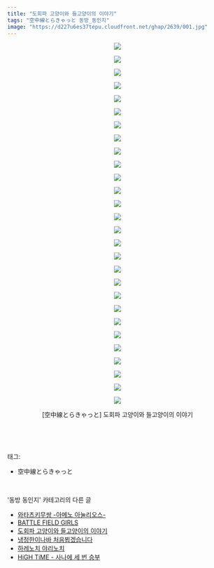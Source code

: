 ```yaml
---
title: "도회파 고양이와 들고양이의 이야기"
tags: "空中線とらきゃっと 동방_동인지"
image: "https://d227u6es37tepu.cloudfront.net/ghap/2639/001.jpg"
---
```

<div class="article">
<p style="text-align: center; clear: none; float: none;"><img src="{{ site.imgserver6 }}/ghap/2639/001.jpg"/></p>
<p style="text-align: center; clear: none; float: none;"><img src="{{ site.imgserver6 }}/ghap/2639/002.jpg"/></p>
<p style="text-align: center; clear: none; float: none;"><img src="{{ site.imgserver6 }}/ghap/2639/003.jpg"/></p>
<p style="text-align: center; clear: none; float: none;"><img src="{{ site.imgserver6 }}/ghap/2639/004.jpg"/></p>
<p style="text-align: center; clear: none; float: none;"><img src="{{ site.imgserver6 }}/ghap/2639/005.jpg"/></p>
<p style="text-align: center; clear: none; float: none;"><img src="{{ site.imgserver6 }}/ghap/2639/006.jpg"/></p>
<p style="text-align: center; clear: none; float: none;"><img src="{{ site.imgserver6 }}/ghap/2639/007.jpg"/></p>
<p style="text-align: center; clear: none; float: none;"><img src="{{ site.imgserver6 }}/ghap/2639/008.jpg"/></p>
<p style="text-align: center; clear: none; float: none;"><img src="{{ site.imgserver6 }}/ghap/2639/009.jpg"/></p>
<p style="text-align: center; clear: none; float: none;"><img src="{{ site.imgserver6 }}/ghap/2639/010.jpg"/></p>
<p style="text-align: center; clear: none; float: none;"><img src="{{ site.imgserver6 }}/ghap/2639/011.jpg"/></p>
<p style="text-align: center; clear: none; float: none;"><img src="{{ site.imgserver6 }}/ghap/2639/012.jpg"/></p>
<p style="text-align: center; clear: none; float: none;"><img src="{{ site.imgserver6 }}/ghap/2639/013.jpg"/></p>
<p style="text-align: center; clear: none; float: none;"><img src="{{ site.imgserver6 }}/ghap/2639/014.jpg"/></p>
<p style="text-align: center; clear: none; float: none;"><img src="{{ site.imgserver6 }}/ghap/2639/015.jpg"/></p>
<p style="text-align: center; clear: none; float: none;"><img src="{{ site.imgserver6 }}/ghap/2639/016.jpg"/></p>
<p style="text-align: center; clear: none; float: none;"><img src="{{ site.imgserver6 }}/ghap/2639/017.jpg"/></p>
<p style="text-align: center; clear: none; float: none;"><img src="{{ site.imgserver6 }}/ghap/2639/018.jpg"/></p>
<p style="text-align: center; clear: none; float: none;"><img src="{{ site.imgserver6 }}/ghap/2639/019.jpg"/></p>
<p style="text-align: center; clear: none; float: none;"><img src="{{ site.imgserver6 }}/ghap/2639/020.jpg"/></p>
<p style="text-align: center; clear: none; float: none;"><img src="{{ site.imgserver6 }}/ghap/2639/021.jpg"/></p>
<p style="text-align: center; clear: none; float: none;"><img src="{{ site.imgserver6 }}/ghap/2639/022.jpg"/></p>
<p style="text-align: center; clear: none; float: none;"><img src="{{ site.imgserver6 }}/ghap/2639/023.jpg"/></p>
<p style="text-align: center; clear: none; float: none;"><img src="{{ site.imgserver6 }}/ghap/2639/024.jpg"/></p>
<p style="text-align: center; clear: none; float: none;"><img src="{{ site.imgserver6 }}/ghap/2639/025.jpg"/></p>
<p style="text-align: center; clear: none; float: none;"><img src="{{ site.imgserver6 }}/ghap/2639/026.jpg"/></p>
<p style="text-align: center; clear: none; float: none;"><img src="{{ site.imgserver6 }}/ghap/2639/027.jpg"/></p>
<p style="text-align: center; clear: none; float: none;"><img src="{{ site.imgserver6 }}/ghap/2639/028.jpg"/></p>
<p style="text-align: center; clear: none; float: none;">[空中線とらきゃっと] 도회파 고양이와 들고양이의 이야기</p>
<p><br/></p>
</div><br/>
<div class="tagTrail">
<p>태그: </p>
<ul>
<li>空中線とらきゃっと</li>
</ul>
</div><br/>
<div class="another">
<p>'동방 동인지' 카테고리의 다른 글</p>
<ul>
<li><a href="/ghap_2641">와타츠키무쌍 -아메노 아눌리오스-</a></li>
<li><a href="/ghap_2640">BATTLE FIELD GIRLS</a></li>
<li><a href="/ghap_2639">도회파 고양이와 들고양이의 이야기</a></li>
<li><a href="/ghap_2638">냉정한이나바 처음뵙겠습니다</a></li>
<li><a href="/ghap_2637">하레노치 야리노치</a></li>
<li><a href="/ghap_2636">HiGH TiME - 사나에 세 번 승부</a></li>
</ul>
</div><br/>
<div class="cb_module cb_fluid">
<div class="cb_wrt cb_profile">
</div><!-- commentList close -->
</div><br/>

